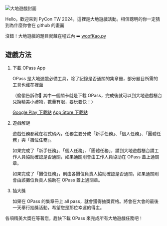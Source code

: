 ![大地遊戲封面](https://github.com/user-attachments/assets/8a3c1aac-426e-4067-a3f5-8b61818259a5)

Hello，歡迎來到 PyCon TW 2024，這裡是大地遊戲活動。相信聰明的你一定猜到為什麼你會在 github 的畫面

沒錯！大地遊戲的題目就藏在程式內 ➡️ [woofKao.py](https://github.com/tingnli6603/PyCon-TW-2024-Booth-Game/blob/main/woofKao.py)

## 遊戲方法
1. 下載 OPass App

    OPass 是大地遊戲必備工具，除了記錄是否通關的集章冊，部分題目所需的工具也藏在裡面

   （偷偷告訴你🤫 其中一個關卡就是下載 OPass，完成後就可以到大地遊戲櫃台兌換精美小禮物，數量有限，要玩要快！）

   [Google Play 下載點](https://play.google.com/store/apps/details?id=app.opass.ccip&pcampaignid=web_share)
   [App Store 下載點](https://apps.apple.com/tw/app/opass-app/id1436417025)

2. 遊戲解謎

   遊戲任務都藏在程式碼內，任務主要分成「新手任務」、「個人任務」、「團體任務」與「攤位任務」。

   如果完成了「新手任務」、「個人任務」、「團體任務」，請到大地遊戲櫃台請工作人員協助確認是否通關，如果通關則會由工作人員協助在 OPass 蓋上通關章。

   如果完成了「攤位任務」，則由各攤位負責人協助確認是否通關，如果通關則會由該攤位負責人協助在 OPass 蓋上通關章。

4. 抽大獎

    如果在 OPass 的集章冊上 all pass，就會獲得抽獎資格。將會在大會的最後一天舉行抽獎活動，希望您是那位幸運的得主。

各項精美大獎在等著您，趕快下載 OPass 來完成所有大地遊戲任務吧！
